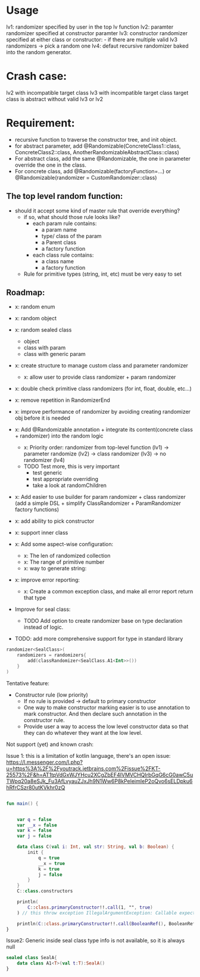 # Usage
lv1: randomizer specified by user in the top lv function
lv2: paramter randomizer specified at constructor paramter
lv3: constructor randomizer specified at either class or constructor:
    - if there are multiple valid lv3 randomizers -> pick a random one
lv4: defaut recursive randomizer baked into the random generator.

# Crash case:
lv2 with incompatible target class
lv3 with incompatible target class
target class is abstract without valid lv3 or lv2


# Requirement:
 - recursive function to traverse the constructor tree, and init object.
 - for abstract parameter, add @Randomizable(ConcreteClass1::class, ConcreteClass2::class, AnotherRandomizableAbstractClass::class)
 - For abstract class, add the same @Randomizable, the one in parameter override the one in the class.
 - For concrete class, add @Randomizable(factoryFunction=...) or @Randomizable(randomizer = CustomRandomizer::class)

## The top level random function:
- should it accept some kind of master rule that override everything?
     - if so, what should those rule looks like?
         - each param rule contains:
             - a param name
             - type/ class of the param
             - a Parent class
             - a factory function
         - each class rule contains:
             - a class name
             - a factory function
    - Rule for primitive types (string, int, etc) must be very easy to set         
    
## Roadmap:
- x: random enum
- x: random object
- x: random sealed class
  - object
  - class with param
  - class with generic param
- x: create structure to manage custom class and parameter randomizer
  - x: allow user to provide class randomizer + param randomizer
- x: double check primitive class randomizers (for int, float, double, etc...)
- x: remove repetition in RandomizerEnd
- x: improve performance of randomizer by avoiding creating randomizer obj before it is needed

- x: Add @Randomizable annotation + integrate its content(concrete class + randomizer) into the random logic
  - x: Priority order: randomizer from top-level function (lv1) -> parameter randomize (lv2) -> class randomizer (lv3) -> no randomizer (lv4)
  - TODO Test more, this is very important
    - test generic
    - test appropriate overriding
    - take a look at randomChildren
- x: Add easier to use builder for param randomizer + class randomizer (add a simple DSL + simplify ClassRandomizer + ParamRandomizer factory functions)
- x: add ability to pick constructor
- x: support inner class
    
- x: Add some aspect-wise configuration:
  - x: The len of randomized collection
  - x: The range of primitive number
  - x: way to generate string:
- x: improve error reporting:
  - x: Create a common exception class, and make all error report return that type
- Improve for seal class:
  - TODO Add option to create randomizer base on type declaration instead of logic.
- TODO: add more comprehensive support for type in standard library
```kotlin
randomizer<SealClass>(
    randomizers = randomizers{
        add(classRandomizer<SealClass.A1<Int>>())
    }
)
```
 
Tentative feature:
- Constructor rule (low priority)
  - If no rule is provided -> default to primary constructor
  - One way to make constructor marking easier is to use annotation to mark constructor. And then declare such annotation in the constructor rule.
  - Provide user a way to access the low level constructor data so that they can do whatever they want at the low level.


Not support (yet) and known crash:

Issue 1: this is a limitation of kotlin language, there's an open issue: https://l.messenger.com/l.php?u=https%3A%2F%2Fyoutrack.jetbrains.com%2Fissue%2FKT-25573%2F&h=AT1tpVdGxWJYHcu2XCgZbEF4IVMVCHQIrbGqG6cG0awC5uTWpq20a8eSJk_Fu3AfLvyauZJxJh9N1Ww6P8kPeleimIeP2oQvo6sELDpku6hRfrCSzr80utKVkhr0zQ

```kotlin

fun main() {


    var q = false
    var __x = false
    var k = false
    var j = false

    data class C(val i: Int, val str: String, val b: Boolean) {
        init {
            q = true
            __x = true
            k = true
            j = false
        }
    }
    C::class.constructors

    println(
        C::class.primaryConstructor!!.call(1, "", true)
    ) // this throw exception IllegalArgumentException: Callable expects 7 arguments, but 3 were provided

    println(C::class.primaryConstructor!!.call(BooleanRef(), BooleanRef(), BooleanRef(), BooleanRef(),1, "", true)) // this works
}
```

Issue2: Generic inside seal class
type info is not available, so it is always null
```kotlin
sealed class SealA{
    data class A1<T>(val t:T):SealA()
}
```
